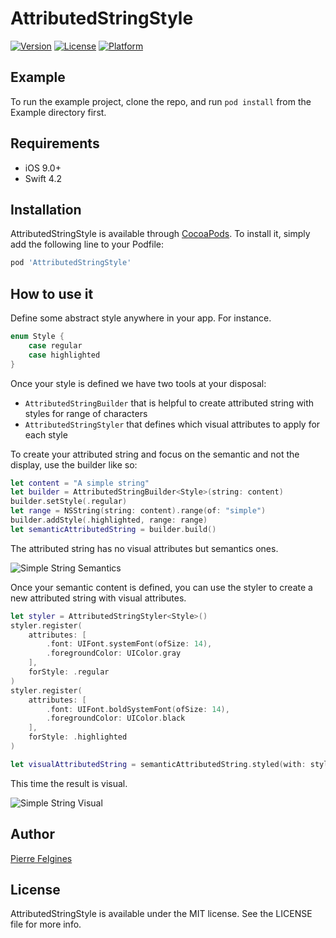 # AttributedStringStyle

[![Version](https://img.shields.io/cocoapods/v/AttributedStringStyle.svg?style=flat)](https://cocoapods.org/pods/AttributedStringStyle)
[![License](https://img.shields.io/cocoapods/l/AttributedStringStyle.svg?style=flat)](https://cocoapods.org/pods/AttributedStringStyle)
[![Platform](https://img.shields.io/cocoapods/p/AttributedStringStyle.svg?style=flat)](https://cocoapods.org/pods/AttributedStringStyle)

## Example

To run the example project, clone the repo, and run `pod install` from the Example directory first.

## Requirements

- iOS 9.0+
- Swift 4.2

## Installation

AttributedStringStyle is available through [CocoaPods](https://cocoapods.org). To install
it, simply add the following line to your Podfile:

```ruby
pod 'AttributedStringStyle'
```

## How to use it

Define some abstract style anywhere in your app. For instance.

```swift
enum Style {
    case regular
    case highlighted
}
```

Once your style is defined we have two tools at your disposal:
- `AttributedStringBuilder` that is helpful to create attributed string with styles for range of characters
- `AttributedStringStyler` that defines which visual attributes to apply for each style

To create your attributed string and focus on the semantic and not the display, use the builder like so:

```swift
let content = "A simple string"
let builder = AttributedStringBuilder<Style>(string: content)
builder.setStyle(.regular)
let range = NSString(string: content).range(of: "simple")
builder.addStyle(.highlighted, range: range)
let semanticAttributedString = builder.build()
```

The attributed string has no visual attributes but semantics ones.

![Simple String Semantics](https://raw.githubusercontent.com/felginep/AttributedStringStyle/master/Assets/simple_string_semantic.png)

Once your semantic content is defined, you can use the styler to create a new attributed string with visual attributes.

```swift
let styler = AttributedStringStyler<Style>()
styler.register(
    attributes: [
        .font: UIFont.systemFont(ofSize: 14),
        .foregroundColor: UIColor.gray
    ],
    forStyle: .regular
)
styler.register(
    attributes: [
        .font: UIFont.boldSystemFont(ofSize: 14),
        .foregroundColor: UIColor.black
    ],
    forStyle: .highlighted
)

let visualAttributedString = semanticAttributedString.styled(with: styler)
```

This time the result is visual.

![Simple String Visual](https://raw.githubusercontent.com/felginep/AttributedStringStyle/master/Assets/simple_string_visual.png)

## Author

[Pierre Felgines](https://twitter.com/PierreFelgines)

## License

AttributedStringStyle is available under the MIT license. See the LICENSE file for more info.
